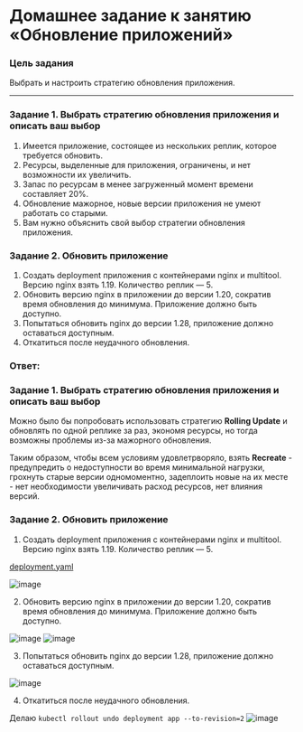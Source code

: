 # Домашнее задание к занятию «Обновление приложений»

### Цель задания

Выбрать и настроить стратегию обновления приложения.

-----

### Задание 1. Выбрать стратегию обновления приложения и описать ваш выбор

1. Имеется приложение, состоящее из нескольких реплик, которое требуется обновить.
2. Ресурсы, выделенные для приложения, ограничены, и нет возможности их увеличить.
3. Запас по ресурсам в менее загруженный момент времени составляет 20%.
4. Обновление мажорное, новые версии приложения не умеют работать со старыми.
5. Вам нужно объяснить свой выбор стратегии обновления приложения.

### Задание 2. Обновить приложение

1. Создать deployment приложения с контейнерами nginx и multitool. Версию nginx взять 1.19. Количество реплик — 5.
2. Обновить версию nginx в приложении до версии 1.20, сократив время обновления до минимума. Приложение должно быть доступно.
3. Попытаться обновить nginx до версии 1.28, приложение должно оставаться доступным.
4. Откатиться после неудачного обновления.

### Ответ:

### Задание 1. Выбрать стратегию обновления приложения и описать ваш выбор

Можно было бы попробовать использовать стратегию __Rolling Update__ и обновлять по одной реплике за раз, экономя ресурсы, но тогда возможны проблемы из-за мажорного обновления.

Таким образом, чтобы всем условиям удовлетрворяло, взять __Recreate__ - предупредить о недоступности во время минимальной нагрузки, грохнуть старые версии одномоментно, задеплоить новые на их месте - нет необходимости увеличивать расход ресурсов, нет влияния версий.

### Задание 2. Обновить приложение

1. Создать deployment приложения с контейнерами nginx и multitool. Версию nginx взять 1.19. Количество реплик — 5.

[deployment.yaml](https://github.com/askarpoff/kuber_ex14/blob/main/manifest/deployment.yaml)

![image](https://github.com/askarpoff/kuber_ex14/assets/108946489/e648b8c3-4e0d-4c2e-9943-91d0e4f51876)

2. Обновить версию nginx в приложении до версии 1.20, сократив время обновления до минимума. Приложение должно быть доступно.

![image](https://github.com/askarpoff/kuber_ex14/assets/108946489/4fe69f31-cd9d-4ad0-9c14-79277d6e71fd)
![image](https://github.com/askarpoff/kuber_ex14/assets/108946489/1d5c7fb4-0b6d-4fd5-a088-b1a580bffeae)

3. Попытаться обновить nginx до версии 1.28, приложение должно оставаться доступным.

![image](https://github.com/askarpoff/kuber_ex14/assets/108946489/ca143416-81ad-418e-8111-728fbc26e900)

4. Откатиться после неудачного обновления.

Делаю ```kubectl rollout undo deployment app --to-revision=2```
![image](https://github.com/askarpoff/kuber_ex14/assets/108946489/fe7eafc6-62e7-4d4b-a171-c6d03fe3f9fd)
